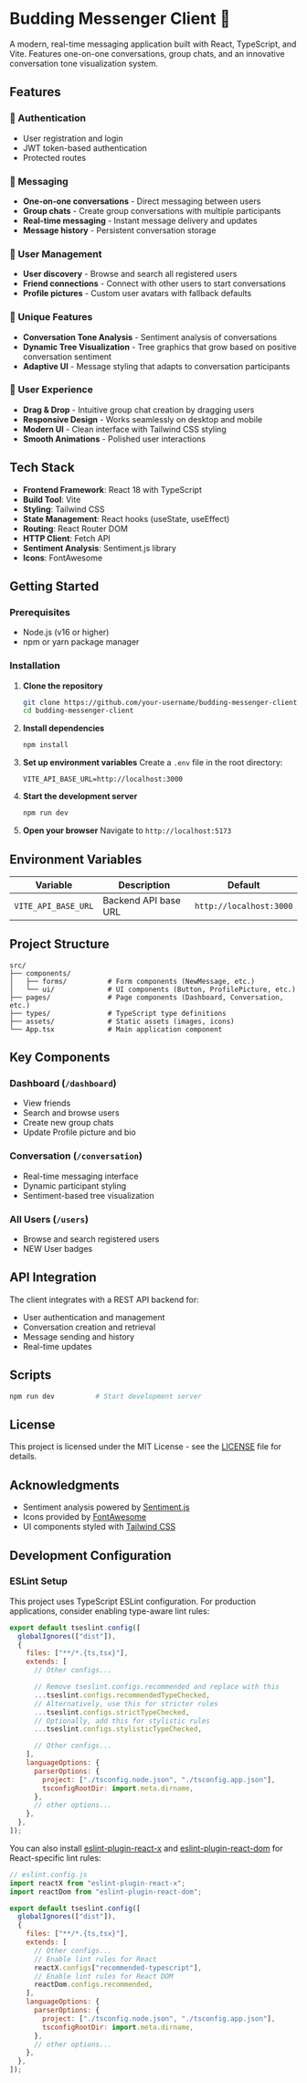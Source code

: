 # Budding Messenger Client 🌱

A modern, real-time messaging application built with React, TypeScript, and Vite. Features one-on-one conversations, group chats, and an innovative conversation tone visualization system.

## Features

### 🔐 Authentication

- User registration and login
- JWT token-based authentication
- Protected routes

### 💬 Messaging

- **One-on-one conversations** - Direct messaging between users
- **Group chats** - Create group conversations with multiple participants
- **Real-time messaging** - Instant message delivery and updates
- **Message history** - Persistent conversation storage

### 👥 User Management

- **User discovery** - Browse and search all registered users
- **Friend connections** - Connect with other users to start conversations
- **Profile pictures** - Custom user avatars with fallback defaults

### 🌳 Unique Features

- **Conversation Tone Analysis** - Sentiment analysis of conversations
- **Dynamic Tree Visualization** - Tree graphics that grow based on positive conversation sentiment
- **Adaptive UI** - Message styling that adapts to conversation participants

### 🎨 User Experience

- **Drag & Drop** - Intuitive group chat creation by dragging users
- **Responsive Design** - Works seamlessly on desktop and mobile
- **Modern UI** - Clean interface with Tailwind CSS styling
- **Smooth Animations** - Polished user interactions

## Tech Stack

- **Frontend Framework**: React 18 with TypeScript
- **Build Tool**: Vite
- **Styling**: Tailwind CSS
- **State Management**: React hooks (useState, useEffect)
- **Routing**: React Router DOM
- **HTTP Client**: Fetch API
- **Sentiment Analysis**: Sentiment.js library
- **Icons**: FontAwesome

## Getting Started

### Prerequisites

- Node.js (v16 or higher)
- npm or yarn package manager

### Installation

1. **Clone the repository**

   ```bash
   git clone https://github.com/your-username/budding-messenger-client.git
   cd budding-messenger-client
   ```

2. **Install dependencies**

   ```bash
   npm install
   ```

3. **Set up environment variables**
   Create a `.env` file in the root directory:

   ```env
   VITE_API_BASE_URL=http://localhost:3000
   ```

4. **Start the development server**

   ```bash
   npm run dev
   ```

5. **Open your browser**
   Navigate to `http://localhost:5173`

## Environment Variables

| Variable            | Description          | Default                 |
| ------------------- | -------------------- | ----------------------- |
| `VITE_API_BASE_URL` | Backend API base URL | `http://localhost:3000` |

## Project Structure

```
src/
├── components/
│   ├── forms/          # Form components (NewMessage, etc.)
│   └── ui/             # UI components (Button, ProfilePicture, etc.)
├── pages/              # Page components (Dashboard, Conversation, etc.)
├── types/              # TypeScript type definitions
├── assets/             # Static assets (images, icons)
└── App.tsx             # Main application component
```

## Key Components

### Dashboard (`/dashboard`)

- View friends
- Search and browse users
- Create new group chats
- Update Profile picture and bio

### Conversation (`/conversation`)

- Real-time messaging interface
- Dynamic participant styling
- Sentiment-based tree visualization

### All Users (`/users`)

- Browse and search registered users
- NEW User badges

## API Integration

The client integrates with a REST API backend for:

- User authentication and management
- Conversation creation and retrieval
- Message sending and history
- Real-time updates

## Scripts

```bash
npm run dev          # Start development server
```

## License

This project is licensed under the MIT License - see the [LICENSE](LICENSE) file for details.

## Acknowledgments

- Sentiment analysis powered by [Sentiment.js](https://github.com/thisandagain/sentiment)
- Icons provided by [FontAwesome](https://fontawesome.com/)
- UI components styled with [Tailwind CSS](https://tailwindcss.com/)

## Development Configuration

### ESLint Setup

This project uses TypeScript ESLint configuration. For production applications, consider enabling type-aware lint rules:

```js
export default tseslint.config([
  globalIgnores(["dist"]),
  {
    files: ["**/*.{ts,tsx}"],
    extends: [
      // Other configs...

      // Remove tseslint.configs.recommended and replace with this
      ...tseslint.configs.recommendedTypeChecked,
      // Alternatively, use this for stricter rules
      ...tseslint.configs.strictTypeChecked,
      // Optionally, add this for stylistic rules
      ...tseslint.configs.stylisticTypeChecked,

      // Other configs...
    ],
    languageOptions: {
      parserOptions: {
        project: ["./tsconfig.node.json", "./tsconfig.app.json"],
        tsconfigRootDir: import.meta.dirname,
      },
      // other options...
    },
  },
]);
```

You can also install [eslint-plugin-react-x](https://github.com/Rel1cx/eslint-react/tree/main/packages/plugins/eslint-plugin-react-x) and [eslint-plugin-react-dom](https://github.com/Rel1cx/eslint-react/tree/main/packages/plugins/eslint-plugin-react-dom) for React-specific lint rules:

```js
// eslint.config.js
import reactX from "eslint-plugin-react-x";
import reactDom from "eslint-plugin-react-dom";

export default tseslint.config([
  globalIgnores(["dist"]),
  {
    files: ["**/*.{ts,tsx}"],
    extends: [
      // Other configs...
      // Enable lint rules for React
      reactX.configs["recommended-typescript"],
      // Enable lint rules for React DOM
      reactDom.configs.recommended,
    ],
    languageOptions: {
      parserOptions: {
        project: ["./tsconfig.node.json", "./tsconfig.app.json"],
        tsconfigRootDir: import.meta.dirname,
      },
      // other options...
    },
  },
]);
```
